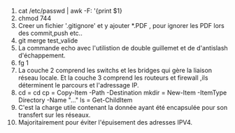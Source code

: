 1. cat /etc/passwd | awk -F: '{print $1}
2. chmod 744
3. Creer un fichier '.gitignore' et y ajouter *.PDF , pour ignorer les PDF lors des commit,push etc..
4. git merge test_valide
5. La commande echo avec l'utilistion de double guillemet et de d'antislash d'échappement.
6. fg 1 
7. La couche 2 comprend les switchs et les bridges qui gère la liaison réseau locale. Et la couche 3 comprend les routeurs et firewall ,ils déterminent le parcours et l'adressage IP.
8. cd = cd 
   cp = Copy-Item -Path -Destination
   mkdir = New-Item -ItemType Directory -Name "..."
   ls = Get-ChildItem
9. C'est la charge utile contenant la donnée ayant été encapsulée pour son transfert sur les réseaux.
10. Majoritairement pour éviter l'épuisement des adresses IPV4.  


